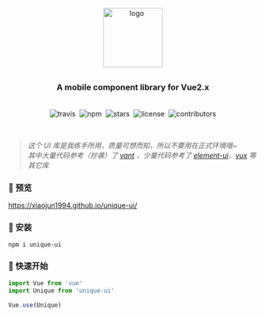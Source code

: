 <p align="center">
    <img alt="logo" src="https://s2.ax1x.com/2019/05/22/Vp6VkF.png" width="120">
</p>

<h3 align="center" style="margin: 30px 0 35px;">A mobile component library for Vue2.x</h3>

<p align="center">
    <img alt="travis" src="https://travis-ci.org/xiaojun1994/unique-ui.svg?branch=master">&nbsp;
    <img alt="npm" src="https://img.shields.io/npm/v/unique-ui.svg?color=%23f86f74">&nbsp;
    <img alt="stars" src="https://img.shields.io/github/stars/xiaojun1994/unique-ui.svg?color=%2336be52">&nbsp;
    <img alt="license" src="https://img.shields.io/npm/l/unique-ui.svg">&nbsp;
    <img alt="contributors" src="https://img.shields.io/github/contributors/xiaojun1994/unique-ui.svg?color=%23409eff">
</p>

<br />

> _这个 UI 库是我练手所用，质量可想而知，所以不要用在正式环境哦~_<br />
> _其中大量代码参考（抄袭）了 [vant](https://github.com/youzan/vant) ，少量代码参考了 [element-ui](https://github.com/ElemeFE/element)、[vux](https://github.com/airyland/vux) 等其它库_

### 👀 预览

https://xiaojun1994.github.io/unique-ui/

### 🌵 安装

```bash
npm i unique-ui
```

### 🚀 快速开始

```javascript
import Vue from 'vue'
import Unique from 'unique-ui'

Vue.use(Unique)
```
